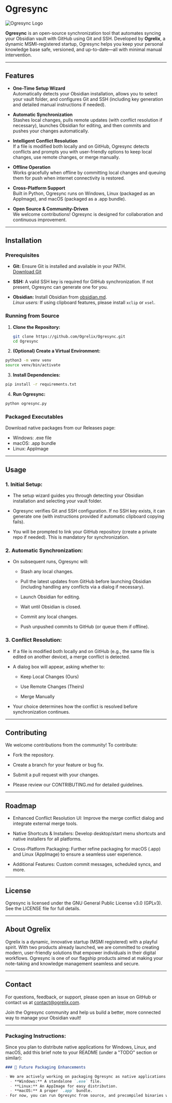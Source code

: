 # Ogresync

![Ogresync Logo](logo.ico)

**Ogresync** is an open-source synchronization tool that automates syncing your Obsidian vault with GitHub using Git and SSH. Developed by **Ogrelix**, a dynamic MSMI-registered startup, Ogresync helps you keep your personal knowledge base safe, versioned, and up-to-date—all with minimal manual intervention.

---

## Features

- **One-Time Setup Wizard**  
  Automatically detects your Obsidian installation, allows you to select your vault folder, and configures Git and SSH (including key generation and detailed manual instructions if needed).

- **Automatic Synchronization**  
  Stashes local changes, pulls remote updates (with conflict resolution if necessary), launches Obsidian for editing, and then commits and pushes your changes automatically.

- **Intelligent Conflict Resolution**  
  If a file is modified both locally and on GitHub, Ogresync detects conflicts and prompts you with user-friendly options to keep local changes, use remote changes, or merge manually.

- **Offline Operation**  
  Works gracefully when offline by committing local changes and queuing them for push when internet connectivity is restored.

- **Cross-Platform Support**  
  Built in Python, Ogresync runs on Windows, Linux (packaged as an AppImage), and macOS (packaged as a .app bundle).

- **Open Source & Community-Driven**  
  We welcome contributions! Ogresync is designed for collaboration and continuous improvement.

---

## Installation

### Prerequisites

- **Git:** Ensure Git is installed and available in your PATH.  
  [Download Git](https://git-scm.com/)

- **SSH:** A valid SSH key is required for GitHub synchronization. If not present, Ogresync can generate one for you.
  
- **Obsidian:** Install Obsidian from [obsidian.md](https://obsidian.md/).  
  *Linux users:* If using clipboard features, please install `xclip` or `xsel`.

### Running from Source

1. **Clone the Repository:**

   ```bash
   git clone https://github.com/Ogrelix/Ogresync.git
   cd Ogresync
   ```
2. **(Optional) Create a Virtual Environment:**

  ```bash
  python3 -m venv venv
  source venv/bin/activate
  ```

3. **Install Dependencies:**
  ```bash
  pip install -r requirements.txt
  ```

4. **Run Ogresync:**
  ```bash
  python ogresync.py
  ```

### Packaged Executables
Download native packages from our Releases page:

- Windows: .exe file
- macOS: .app bundle
- Linux: AppImage
  
---

## Usage
### 1. Initial Setup:
- The setup wizard guides you through detecting your Obsidian installation and selecting your vault folder.

- Ogresync verifies Git and SSH configuration. If no SSH key exists, it can generate one (with instructions provided if automatic clipboard copying fails).

- You will be prompted to link your GitHub repository (create a private repo if needed). This is mandatory for synchronization.

### 2. Automatic Synchronization:

- On subsequent runs, Ogresync will:

  - Stash any local changes.

  - Pull the latest updates from GitHub before launching Obsidian (including handling any conflicts via a dialog if necessary).

  - Launch Obsidian for editing.

  - Wait until Obsidian is closed.

  - Commit any local changes.

  - Push unpushed commits to GitHub (or queue them if offline).

### 3. Conflict Resolution:

- If a file is modified both locally and on GitHub (e.g., the same file is edited on another device), a merge conflict is detected.

- A dialog box will appear, asking whether to:

  - Keep Local Changes (Ours)

  - Use Remote Changes (Theirs)

  - Merge Manually

- Your choice determines how the conflict is resolved before synchronization continues.

---

## Contributing
We welcome contributions from the community! To contribute:

- Fork the repository.

- Create a branch for your feature or bug fix.

- Submit a pull request with your changes.

- Please review our CONTRIBUTING.md for detailed guidelines.

---

## Roadmap
- Enhanced Conflict Resolution UI:
  Improve the merge conflict dialog and integrate external merge tools.

- Native Shortcuts & Installers:
  Develop desktop/start menu shortcuts and native installers for all platforms.

- Cross-Platform Packaging:
  Further refine packaging for macOS (.app) and Linux (AppImage) to ensure a seamless user experience.

- Additional Features:
  Custom commit messages, scheduled syncs, and more.

---

## License
Ogresync is licensed under the GNU General Public License v3.0 (GPLv3). See the LICENSE file for full details.

---

## About Ogrelix
Ogrelix is a dynamic, innovative startup (MSMI registered) with a playful spirit. With two products already launched, we are committed to creating modern, user-friendly solutions that empower individuals in their digital workflows. Ogresync is one of our flagship products aimed at making your note-taking and knowledge management seamless and secure.

---

## Contact
For questions, feedback, or support, please open an issue on GitHub or contact us at contact@ogrelix.com.

Join the Ogresync community and help us build a better, more connected way to manage your Obsidian vault!

---

### **Packaging Instructions:**

Since you plan to distribute native applications for Windows, Linux, and macOS, add this brief note to your README (under a "TODO" section or similar):

```markdown
### 🚧 Future Packaging Enhancements

- We are actively working on packaging Ogresync as native applications for:
  - **Windows:** A standalone `.exe` file.
  - **Linux:** An AppImage for easy distribution.
  - **macOS:** A proper `.app` bundle.
- For now, you can run Ogresync from source, and precompiled binaries will be available in future releases.
